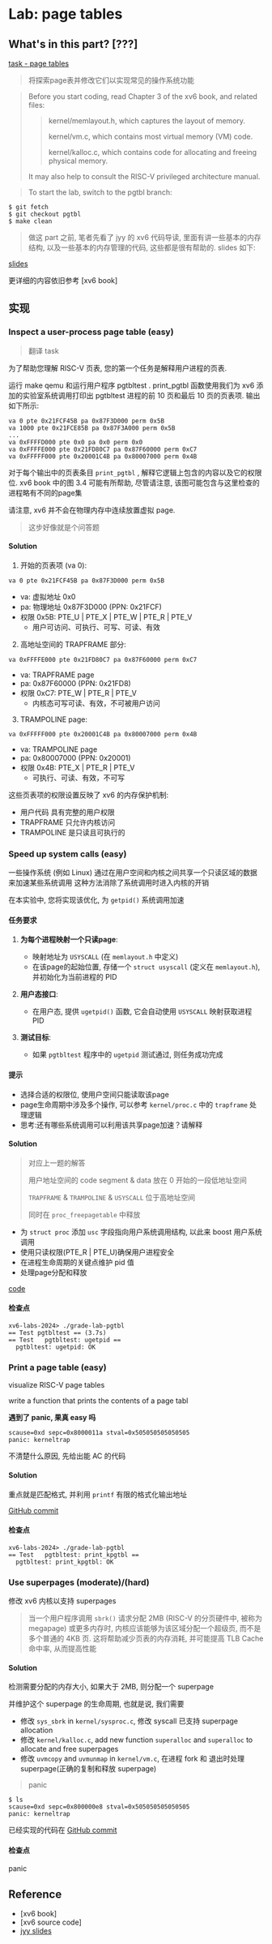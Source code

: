 # Lab: page tables

## What's in this part? [???]

[task - page tables](https://pdos.csail.mit.edu/6.S081/2024/labs/pgtbl.html)

> 将探索page表并修改它们以实现常见的操作系统功能

> Before you start coding, read Chapter 3 of the xv6 book, and related files:
>
>> kernel/memlayout.h, which captures the layout of memory.
>>
>> kernel/vm.c, which contains most virtual memory (VM) code.
>>
>> kernel/kalloc.c, which contains code for allocating and freeing physical memory.
>>
> It may also help to consult the RISC-V privileged architecture manual.

> To start the lab, switch to the pgtbl branch:

```shell
$ git fetch
$ git checkout pgtbl
$ make clean
```

> 做这 part 之前, 笔者先看了 jyy 的 xv6 代码导读, 里面有讲一些基本的内存结构, 以及一些基本的内存管理的代码, 这些都是很有帮助的. slides 如下:

[slides](https://jyywiki.cn/OS/2022/slides/18.slides.html#/)

更详细的内容依旧参考 [xv6 book]

## 实现

### Inspect a user-process page table (easy)

> 翻译 task

为了帮助您理解 RISC-V 页表, 您的第一个任务是解释用户进程的页表.

运行 make qemu 和运行用户程序 pgtbltest . print_pgtbl 函数使用我们为 xv6 添加的实验室系统调用打印出 pgtbltest 进程的前 10 页和最后 10 页的页表项. 输出如下所示: 

```shell
va 0 pte 0x21FCF45B pa 0x87F3D000 perm 0x5B
va 1000 pte 0x21FCE85B pa 0x87F3A000 perm 0x5B
...
va 0xFFFFD000 pte 0x0 pa 0x0 perm 0x0
va 0xFFFFE000 pte 0x21FD80C7 pa 0x87F60000 perm 0xC7
va 0xFFFFF000 pte 0x20001C4B pa 0x80007000 perm 0x4B
```

对于每个输出中的页表条目 `print_pgtbl` , 解释它逻辑上包含的内容以及它的权限位. xv6 book 中的图 3.4 可能有所帮助, 尽管请注意, 该图可能包含与这里检查的进程略有不同的page集

请注意, xv6 并不会在物理内存中连续放置虚拟 page.

> 这步好像就是个问答题

#### Solution

1. 开始的页表项 (va 0):
```
va 0 pte 0x21FCF45B pa 0x87F3D000 perm 0x5B
```
- va: 虚拟地址 0x0
- pa: 物理地址 0x87F3D000 (PPN: 0x21FCF)
- 权限 0x5B: PTE_U | PTE_X | PTE_W | PTE_R | PTE_V
  - 用户可访问、可执行、可写、可读、有效

2. 高地址空间的 TRAPFRAME 部分:
```
va 0xFFFFE000 pte 0x21FD80C7 pa 0x87F60000 perm 0xC7
```
- va: TRAPFRAME page
- pa: 0x87F60000 (PPN: 0x21FD8)
- 权限 0xC7: PTE_W | PTE_R | PTE_V
  - 内核态可写可读、有效，不可被用户访问

3. TRAMPOLINE page:
```
va 0xFFFFF000 pte 0x20001C4B pa 0x80007000 perm 0x4B
```
- va: TRAMPOLINE page
- pa: 0x80007000 (PPN: 0x20001)
- 权限 0x4B: PTE_X | PTE_R | PTE_V
  - 可执行、可读、有效，不可写

这些页表项的权限设置反映了 xv6 的内存保护机制:
- 用户代码 具有完整的用户权限
- TRAPFRAME 只允许内核访问
- TRAMPOLINE 是只读且可执行的

### Speed up system calls (easy)

一些操作系统 (例如 Linux) 通过在用户空间和内核之间共享一个只读区域的数据来加速某些系统调用 这种方法消除了系统调用时进入内核的开销 

在本实验中, 您将实现该优化, 为 `getpid()` 系统调用加速 

#### **任务要求**

1. **为每个进程映射一个只读page**:
   - 映射地址为 `USYSCALL` (在 `memlayout.h` 中定义) 
   - 在该page的起始位置, 存储一个 `struct usyscall` (定义在 `memlayout.h`), 并初始化为当前进程的 PID 

2. **用户态接口**:
   - 在用户态, 提供 `ugetpid()` 函数, 它会自动使用 `USYSCALL` 映射获取进程 PID 

3. **测试目标**:
   - 如果 `pgtbltest` 程序中的 `ugetpid` 测试通过, 则任务成功完成 

#### **提示**

- 选择合适的权限位, 使用户空间只能读取该page 
- page生命周期中涉及多个操作, 可以参考 `kernel/proc.c` 中的 `trapframe` 处理逻辑 
- 思考:还有哪些系统调用可以利用该共享page加速？请解释

#### Solution

> 对应上一题的解答
> 
> 用户地址空间的 code segment & data 放在 0 开始的一段低地址空间
>
> `TRAPFRAME` & `TRAMPOLINE` & `USYSCALL` 位于高地址空间
>
> 同时在 `proc_freepagetable` 中释放

- 为 `struct proc` 添加 `usc` 字段指向用户系统调用结构, 以此来 boost 用户系统调用
- 使用只读权限(PTE_R | PTE_U)确保用户进程安全
- 在进程生命周期的关键点维护 pid 值
- 处理page分配和释放

[code](https://github.com/n-WN/xv6-labs-2024/commit/d35b5eda3085ff1ca0b022f4492ba83d684d7f55)

#### 检查点

```shell
xv6-labs-2024> ./grade-lab-pgtbl
== Test pgtbltest == (3.7s) 
== Test   pgtbltest: ugetpid == 
  pgtbltest: ugetpid: OK 
```

### Print a page table (easy)

visualize RISC-V page tables

write a function that prints the contents of a page tabl

**遇到了 panic, 果真 easy 吗**

```shell
scause=0xd sepc=0x8000011a stval=0x505050505050505
panic: kerneltrap
```

不清楚什么原因, 先给出能 AC 的代码

#### Solution

重点就是匹配格式, 并利用 `printf` 有限的格式化输出地址

[GitHub commit](https://github.com/n-WN/xv6-labs-2024/commit/a10a82eeaa344ea66de5891c3008c48d80b8deac)

#### 检查点

```shell
xv6-labs-2024> ./grade-lab-pgtbl
== Test   pgtbltest: print_kpgtbl == 
  pgtbltest: print_kpgtbl: OK
```

### Use superpages (moderate)/(hard)

修改 xv6 内核以支持 superpages

> 当一个用户程序调用 `sbrk()` 请求分配 2MB (RISC-V 的分页硬件中, 被称为 megapage) 或更多内存时, 内核应该能够为该区域分配一个超级页, 而不是多个普通的 4KB 页. 这将帮助减少页表的内存消耗, 并可能提高 TLB Cache 命中率, 从而提高性能

#### Solution

检测需要分配的内存大小, 如果大于 2MB, 则分配一个 superpage

并维护这个 superpage 的生命周期, 也就是说, 我们需要

- 修改 `sys_sbrk` in `kernel/sysproc.c`, 修改 syscall 已支持 superpage allocation
- 修改 `kernel/kalloc.c`, add new function `superalloc` and `superalloc` to allocate and free superpages
- 修改 `uvmcopy` and `uvmunmap` in `kernel/vm.c`, 在进程 fork 和 退出时处理 superpage(正确的复制和释放 superpage)

> panic

```
$ ls
scause=0xd sepc=0x800000e8 stval=0x505050505050505
panic: kerneltrap
```

已经实现的代码在 [GitHub commit](https://github.com/n-WN/xv6-labs-2024/commit/a7ba61e775fdaa6b685d8b5fa6d6457163feb411)

#### 检查点


panic

## Reference

- [xv6 book]
- [xv6 source code]
- [jyy slides](https://jyywiki.cn/OS/2022/slides/18.slides.html#/)